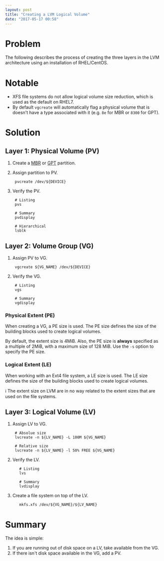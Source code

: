 ```yaml
---
layout: post
title: "Creating a LVM Logical Volume"
date: "2017-05-17 00:58"
---
```


# Problem

The following describes the process of creating the three layers in the LVM architecture using an installation of RHEL/CentOS.

# Notable

* XFS file systems do not allow logical volume size reduction, which is used as the default on RHEL7.
* By default `vgcreate` will automatically flag a physical volume that is doesn't have a type associated with it  (e.g. `8e` for MBR or `8300` for GPT).

# Solution

## Layer 1: Physical Volume (PV)

1. Create a [MBR][1] or [GPT][2] partition.
2. Assign partition to PV.

        pvcreate /dev/${DEVICE}

3. Verify the PV.

        # Listing
        pvs

        # Summary
        pvdisplay

        # Hierarchical
        lsblk

## Layer 2: Volume Group (VG)

1. Assign PV to VG.

        vgcreate ${VG_NAME} /dev/${DEVICE}

2. Verify the VG.

        # Listing
        vgs

        # Summary
        vgdisplay

### Physical Extent (PE)

When creating a VG, a PE size is used. The PE size defines the size of the building blocks used to create logical volumes.

By default, the extent size is 4MiB. Also, the PE size is **always** specified as a multiple of 2MiB, with a maximum size of 128 MiB. Use the `-s` option to specify the PE size.

### Logical Extent (LE)

When working with an Ext4 file system, a LE size is used. The LE size defines the size of the building blocks used to create logical volumes.

:information_source: The extent size on LVM are in no way related to the extent sizes that are used on the file systems.

## Layer 3: Logical Volume (LV)

  1. Assign LV to VG.

          # Absolue size
          lvcreate -n ${LV_NAME} -L 100M ${VG_NAME}

          # Relative size
          lvcreate -n ${LV_NAME} -l 50% FREE ${VG_NAME}

2. Verify the LV.

          # Listing
          lvs

          # Summary
          lvdisplay

3. Create a file system on top of the LV.

          mkfs.xfs /dev/${VG_NAME}/${LV_NAME}

# Summary

The idea is simple:
1. If you are running out of disk space on a LV, take available from the VG.
2. If there isn't disk space available in the VG, add a PV.

[1]: https://ecwpz91.github.io/2017/05/16/Creating-a-Master-Boot-Record-Partition.html
[2]: https://ecwpz91.github.io/2017/05/16/Creating-a-GUID-Partition-Table-Partition.html
